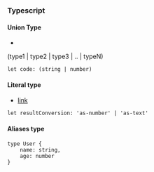 ### Typescript

#### Union Type
-
(type1 | type2 | type3 | .. | typeN)
```
let code: (string | number)
```


#### Literal type
- [link](https://mariusschulz.com/blog/more-literal-types-in-typescript)
```
let resultConversion: 'as-number' | 'as-text'
```

#### Aliases type
```
type User {
    name: string,
    age: number
}
```